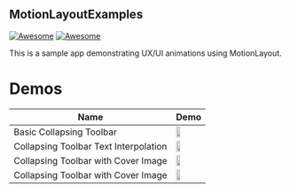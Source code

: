 ## MotionLayoutExamples
[![Awesome](https://img.shields.io/badge/status-under%20development-green.svg)](https://github.com/mtcn/MotionLayoutExamples)
[![Awesome](https://img.shields.io/badge/API-18%2B-green.svg)](https://github.com/mtcn/MotionLayoutExamples)

This is a sample app demonstrating UX/UI animations using MotionLayout.

Demos
======================
Name  | Demo
--- | ---
Basic Collapsing Toolbar| <img src="https://user-images.githubusercontent.com/66948288/88405180-8b7b5580-cdd7-11ea-846f-3dbcf0fd4c95.gif" width="40%"> |
Collapsing Toolbar Text Interpolation | <img src="https://user-images.githubusercontent.com/66948288/88406708-ba92c680-cdd9-11ea-89b5-1142ff4335b2.gif" width="40%"> |
Collapsing Toolbar with Cover Image | <img src="https://user-images.githubusercontent.com/66948288/88406809-db5b1c00-cdd9-11ea-891d-1a04a30e5408.gif" width="40%"> |
Collapsing Toolbar with Cover Image | <img src="https://user-images.githubusercontent.com/66948288/88407237-810e8b00-cdda-11ea-96b5-969eee677f6e.gif" width="40%"> |
